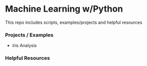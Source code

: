 # Machine Learning w/Python
This repo includes scripts, examples/projects and helpful resources


### Projects / Examples 
- Iris Analysis 

### Helpful Resources
